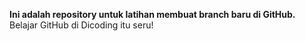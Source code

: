 **Ini adalah repository untuk latihan membuat branch baru di GitHub.**
Belajar GitHub di Dicoding itu seru!